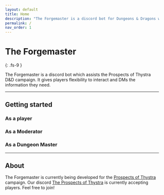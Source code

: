 ```yaml
---
layout: default
title: Home
description: "The Forgemaster is a discord bot for Dungeons & Dragons which aids in West Marches style campaigns."
permalink: /
nav_order: 1
---
```


# The Forgemaster 
{: .fs-9 }

The Forgemaster is a discord bot which assists the Prospects of Thystra D&D campaign. It gives players flexibility to interact and DMs the information they need.

---

## Getting started

### As a player


### As a Moderator


### As a Dungeon Master

---

## About

The Forgemaster is currently being developed for the [Prospects of Thystra](https://www.worldanvil.com/w/the-prospects-of-thystra-asoullessginger/) campaign.
Our discord [The Prospects of Thystra](https://discord.gg/9SHS2RH) is currently accepting players. Feel free to join!

